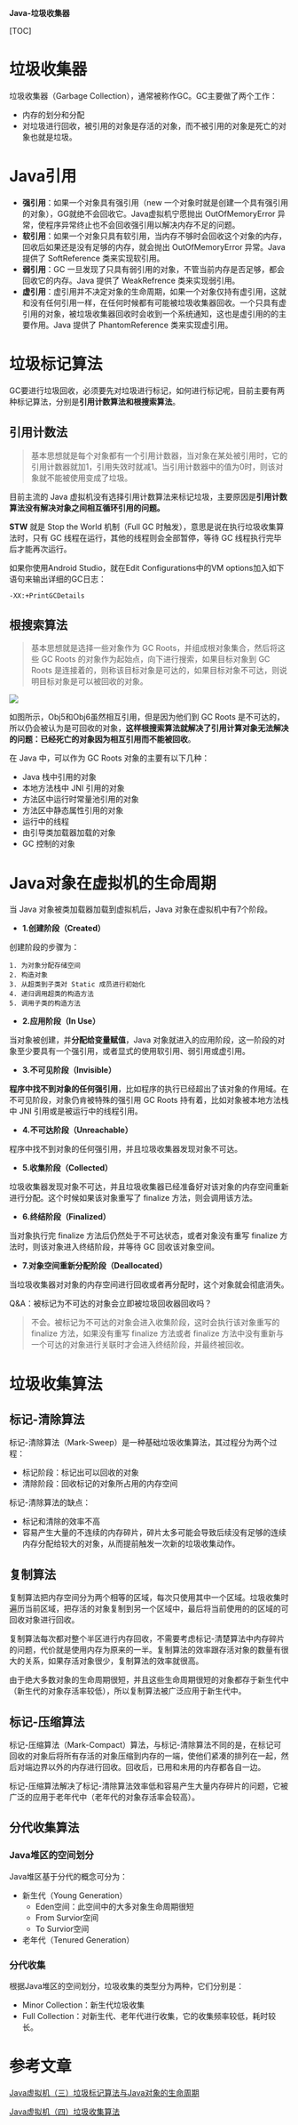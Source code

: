 **Java-垃圾收集器**

[TOC]

# 垃圾收集器

垃圾收集器（Garbage Collection），通常被称作GC。GC主要做了两个工作：

* 内存的划分和分配
* 对垃圾进行回收，被引用的对象是存活的对象，而不被引用的对象是死亡的对象也就是垃圾。

# Java引用

* **强引用**：如果一个对象具有强引用（new 一个对象时就是创建一个具有强引用的对象），GG就绝不会回收它。Java虚拟机宁愿抛出 OutOfMemoryError 异常，使程序异常终止也不会回收强引用以解决内存不足的问题。
* **软引用**：如果一个对象只具有软引用，当内存不够时会回收这个对象的内存，回收后如果还是没有足够的内存，就会抛出 OutOfMemoryError 异常。Java提供了 SoftReference 类来实现软引用。
* **弱引用**：GC 一旦发现了只具有弱引用的对象，不管当前内存是否足够，都会回收它的内存。Java 提供了 WeakRefrence 类来实现弱引用。
* **虚引用**：虚引用并不决定对象的生命周期，如果一个对象仅持有虚引用，这就和没有任何引用一样，在任何时候都有可能被垃圾收集器回收。一个只具有虚引用的对象，被垃圾收集器回收时会收到一个系统通知，这也是虚引用的的主要作用。Java 提供了 PhantomReference 类来实现虚引用。

# 垃圾标记算法

GC要进行垃圾回收，必须要先对垃圾进行标记，如何进行标记呢，目前主要有两种标记算法，分别是**引用计数算法和根搜索算法**。

## 引用计数法

>基本思想就是每个对象都有一个引用计数器，当对象在某处被引用时，它的引用计数器就加1，引用失效时就减1。当引用计数器中的值为0时，则该对象就不能被使用变成了垃圾。

目前主流的 Java 虚拟机没有选择引用计数算法来标记垃圾，主要原因是**引用计数算法没有解决对象之间相互循环引用的问题。**

**STW** 就是 Stop the World 机制（Full GC 时触发），意思是说在执行垃圾收集算法时，只有 GC 线程在运行，其他的线程则会全部暂停，等待 GC 线程执行完毕后才能再次运行。

如果你使用Android Studio，就在Edit Configurations中的VM options加入如下语句来输出详细的GC日志：

```
-XX:+PrintGCDetails
```

## 根搜索算法

>基本思想就是选择一些对象作为 GC Roots，并组成根对象集合，然后将这些 GC Roots 的对象作为起始点，向下进行搜索，如果目标对象到 GC Roots 是连接着的，则称该目标对象是可达的，如果目标对象不可达，则说明目标对象是可以被回收的对象。

![](http://upload-images.jianshu.io/upload_images/1417629-0c286c3caefd7b16.png?imageMogr2/auto-orient/strip%7CimageView2/2/w/1240)

如图所示，Obj5和Obj6虽然相互引用，但是因为他们到 GC Roots 是不可达的，所以仍会被认为是可回收的对象，**这样根搜索算法就解决了引用计算对象无法解决的问题：已经死亡的对象因为相互引用而不能被回收**。

在 Java 中，可以作为 GC Roots 对象的主要有以下几种：

* Java 栈中引用的对象
* 本地方法栈中 JNI 引用的对象
* 方法区中运行时常量池引用的对象
* 方法区中静态属性引用的对象
* 运行中的线程
* 由引导类加载器加载的对象
* GC 控制的对象

# Java对象在虚拟机的生命周期

当 Java 对象被类加载器加载到虚拟机后，Java 对象在虚拟机中有7个阶段。

* **1.创建阶段（Created）**

创建阶段的步骤为：

```
1. 为对象分配存储空间
2. 构造对象
3. 从超类到子类对 Static 成员进行初始化
4. 递归调用超类的构造方法
5. 调用子类的构造方法
```

* **2.应用阶段（In Use）**

当对象被创建，并**分配给变量赋值**，Java 对象就进入的应用阶段，这一阶段的对象至少要具有一个强引用，或者显式的使用软引用、弱引用或虚引用。

* **3.不可见阶段（Invisible）**

**程序中找不到对象的任何强引用**，比如程序的执行已经超出了该对象的作用域。在不可见阶段，对象仍肯被特殊的强引用 GC Roots 持有着，比如对象被本地方法栈中 JNI 引用或是被运行中的线程引用。

* **4.不可达阶段（Unreachable）**

程序中找不到对象的任何强引用，并且垃圾收集器发现对象不可达。

* **5.收集阶段（Collected）**

垃圾收集器发现对象不可达，并且垃圾收集器已经准备好对该对象的内存空间重新进行分配。这个时候如果该对象重写了 finalize 方法，则会调用该方法。

* **6.终结阶段（Finalized）**

当对象执行完 finalize 方法后仍然处于不可达状态，或者对象没有重写 finalize 方法时，则该对象进入终结阶段，并等待 GC 回收该对象空间。

* **7.对象空间重新分配阶段（Deallocated）**

当垃圾收集器对对象的内存空间进行回收或者再分配时，这个对象就会彻底消失。


Q&A：被标记为不可达的对象会立即被垃圾回收器回收吗？

>不会。被标记为不可达的对象会进入收集阶段，这时会执行该对象重写的 finalize 方法，如果没有重写 finalize 方法或者 finalize 方法中没有重新与一个可达的对象进行关联时才会进入终结阶段，并最终被回收。

# 垃圾收集算法

## 标记-清除算法

标记-清除算法（Mark-Sweep）是一种基础垃圾收集算法，其过程分为两个过程：

* 标记阶段：标记出可以回收的对象
* 清除阶段：回收标记的对象所占用的内存空间

标记-清除算法的缺点：

* 标记和清除的效率不高
* 容易产生大量的不连续的内存碎片，碎片太多可能会导致后续没有足够的连续内存分配给较大的对象，从而提前触发一次新的垃圾收集动作。

## 复制算法

复制算法把内存空间分为两个相等的区域，每次只使用其中一个区域。垃圾收集时遍历当前区域，把存活的对象复制到另一个区域中，最后将当前使用的的区域的可回收对象进行回收。

复制算法每次都对整个半区进行内存回收，不需要考虑标记-清楚算法中内存碎片的问题，代价就是使用内存为原来的一半。复制算法的效率跟存活对象的数量有很大的关系，如果存活对象很少，复制算法的效率就很高。

由于绝大多数对象的生命周期很短，并且这些生命周期很短的对象都存于新生代中（新生代的对象存活率较低），所以复制算法被广泛应用于新生代中。

## 标记-压缩算法

标记-压缩算法（Mark-Compact）算法，与标记-清除算法不同的是，在标记可回收的对象后将所有存活的对象压缩到内存的一端，使他们紧凑的排列在一起，然后对端边界以外的内存进行回收。回收后，已用和未用的内存都各自一边。

标记-压缩算法解决了标记-清除算法效率低和容易产生大量内存碎片的问题，它被广泛的应用于老年代中（老年代的对象存活率会较高）。

## 分代收集算法

### Java堆区的空间划分

Java堆区基于分代的概念可分为：

* 新生代（Young Generation）
    * Eden空间：此空间中的大多对象生命周期很短
    * From Survior空间
    * To Survior空间
* 老年代（Tenured Generation）

### 分代收集

根据Java堆区的空间划分，垃圾收集的类型分为两种，它们分别是：

* Minor Collection：新生代垃圾收集
* Full Collection：对新生代、老年代进行收集，它的收集频率较低，耗时较长。

# 参考文章

[Java虚拟机（三）垃圾标记算法与Java对象的生命周期](http://liuwangshu.cn/java/jvm/3-garbage-mark.html)

[Java虚拟机（四）垃圾收集算法](http://liuwangshu.cn/java/jvm/4-garbage-collection.html)

